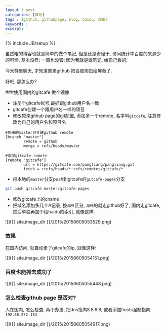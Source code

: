 ```yaml
---
layout : post
categories: [其他]
tags : [github, githubpage, blog, baidu, 爬虫]
keywords : 
excerpt: 
---
```

{% include JB/setup %}


虽然咱的博客也就是简单的做个笔记, 但是还是奇怪于, 访问统计中百度的来源少的可怜, 基本没有; 一直也没管; 因为我就是做笔记, 给自己看的;

今天群里聊天, 才知道原来github 把百度爬虫给屏蔽了.

好吧, 那怎么办?

###使用国内的gitcafe 做个镜像

- 注册个gitcafe帐号,最好跟github用户名一致
- gitcafe创建一个跟用户名一样的项目
- 修改原来github page的git配置, 添加多一个remote, 名字叫`gitcafe`, 注意修改为自己的用户名和项目名

```
#原来的master只关联github remote
[branch "master"]
        remote = github
        merge = refs/heads/master
        
#添加gitcafe remote
[remote "gitcafe"]
        url = https://gitcafe.com/pangliang/pangliang.git
        fetch = +refs/heads/*:refs/remotes/gitcafe/*
```

- 把本地的`master`分支push到gitcafe的`gitcafe-pages`分支

```bash
git push gitcafe master:gitcafe-pages
```

- 修改gitcafe上的cname
- 把域名添加多几个A记录, 按`海外`区分, `海外`的就走github好了, 国内走gitcafe, 然后单独再加个给baidu的索引, 就像这样:

![]({{ site.image_dir }}/2015/20150605053529.png)

### 效果

在国内访问, 就自动走了gitcafe的ip, 就像这样:

![]({{ site.image_dir }}/2015/20150605054151.png)

### 百度也能抓去成功了

![]({{ site.image_dir }}/2015/20150605055448.png)

### 怎么检查github page 是否对?

人在国内, 怎么检查, 两个办法, 把dns指向8.8.8.8, 或者添加hosts强制指向`192.30.252.153`

![]({{ site.image_dir }}/2015/20150605054917.png)
